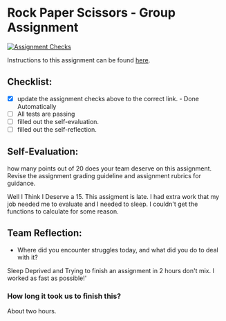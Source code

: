 Rock Paper Scissors - Group Assignment
===================================
[![Assignment Checks](https://s///github.com/IT3049C/3.Rock-paper-scissors/actions/workflows/classroom.yml/badge.svg)](https://s///github.com/IT3049C/3.Rock-paper-scissors/actions/workflows/classroom.yml)

Instructions to this assignment can be found [here](https://it3049c.github.io/Material/Assignments/3.Rock_Paper_Scissors/).

## Checklist:
- [x] update the assignment checks above to the correct link. - Done Automatically
- [ ] All tests are passing
- [ ] filled out the self-evaluation.
- [ ] filled out the self-reflection.

## Self-Evaluation: 
how many points out of 20 does your team deserve on this assignment. Revise the assignment grading guideline and assignment rubrics for guidance.

Well I Think I Deserve a 15. This assigment is late. I had extra work that my job needed me to evaluate and I needed to sleep. I couldn't get the functions to calculate for some reason.
## Team Reflection:
- Where did you encounter struggles today, and what did you do to deal with it?

Sleep Deprived and Trying to finish an assignment in 2 hours don't mix. I worked as fast as possible!'
### How long it took us to finish this?
About two hours. 